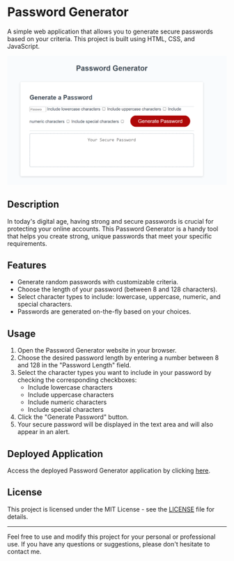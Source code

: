 # Password Generator

A simple web application that allows you to generate secure passwords based on your criteria. This project is built using HTML, CSS, and JavaScript.

![Website Screenshot](./Develop/passwordgenerator.PNG)

## Description

In today's digital age, having strong and secure passwords is crucial for protecting your online accounts. This Password Generator is a handy tool that helps you create strong, unique passwords that meet your specific requirements.

## Features

- Generate random passwords with customizable criteria.
- Choose the length of your password (between 8 and 128 characters).
- Select character types to include: lowercase, uppercase, numeric, and special characters.
- Passwords are generated on-the-fly based on your choices.

## Usage

1. Open the Password Generator website in your browser.
2. Choose the desired password length by entering a number between 8 and 128 in the "Password Length" field.
3. Select the character types you want to include in your password by checking the corresponding checkboxes:
   - Include lowercase characters
   - Include uppercase characters
   - Include numeric characters
   - Include special characters
4. Click the "Generate Password" button.
5. Your secure password will be displayed in the text area and will also appear in an alert.

## Deployed Application

Access the deployed Password Generator application by clicking [here](#). 

## License

This project is licensed under the MIT License - see the [LICENSE](LICENSE) file for details.

---

Feel free to use and modify this project for your personal or professional use. If you have any questions or suggestions, please don't hesitate to contact me.
